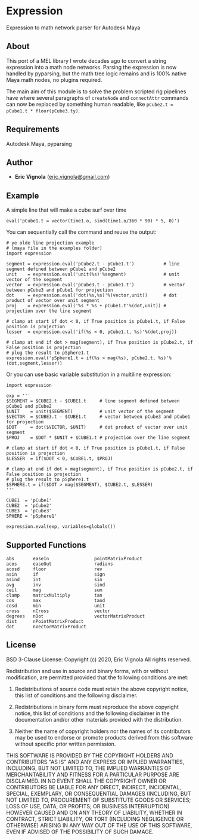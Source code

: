 # Expression
Expression to math network parser for Autodesk Maya

## About
This port of a MEL library I wrote decades ago to convert a string expression into a math node networks.
Parsing the expression is now handled by pyparsing, but the math tree logic remains and is 100% native
Maya math nodes, no plugins required.

The main aim of this module is to solve the problem scripted rig pipelines have where several paragraphs of
`createNode` and `connectAttr` commands can now be replaced by something human readable, like `pCube2.t = pCube1.t * floor(pCube3.ty)`.

## Requirements
Autodesk Maya, pyparsing

## Author
* **Eric Vignola** (eric.vignola@gmail.com)

## Example
A simple line that will make a cube surf over time
```
eval('pCube1.t = vector(time1.o, sind(time1.o/360 * 90) * 5, 0)')
```

You can sequentially call the command and reuse the output:
```
# ye olde line projection example
# (maya file in the examples folder)
import expression

segment = expression.eval('pCube2.t - pCube1.t')           # line segment defined between pCube1 and pCube2
unit    = expression.eval('unit(%s)'%segment)              # unit vector of the segment
vector  = expression.eval('pCube3.t - pCube1.t')           # vector between pCube3 and pCube1 for projection
dot     = expression.eval('dot(%s,%s)'%(vector,unit))      # dot product of vector over unit segment
proj    = expression.eval('%s * %s + pCube1.t'%(dot,unit)) # projection over the line segment

# clamp at start if dot < 0, if True position is pCube1.t, if False position is projection
lesser  = expression.eval('if(%s < 0, pCube1.t, %s)'%(dot,proj))

# clamp at end if dot > mag(segment), if True position is pCube2.t, if False position is projection
# plug the result to pSphere1.t
expression.eval('pSphere1.t = if(%s > mag(%s), pCube2.t, %s)'%(dot,segment,lesser)) 

```

Or you can use basic variable substitution in a multiline expression:
```
import expression

exp = '''
$SEGMENT = $CUBE2.t - $CUBE1.t     # line segment defined between pCube1 and pCube2
$UNIT    = unit($SEGMENT)          # unit vector of the segment
$VECTOR  = $CUBE3.t - $CUBE1.t     # vector between pCube3 and pCube1 for projection
$DOT     = dot($VECTOR, $UNIT)     # dot product of vector over unit segment
$PROJ    = $DOT * $UNIT + $CUBE1.t # projection over the line segment

# clamp at start if dot < 0, if True position is pCube1.t, if False position is projection
$LESSER  = if($DOT < 0, $CUBE1.t, $PROJ)

# clamp at end if dot > mag(segment), if True position is pCube2.t, if False position is projection
# plug the result to pSphere1.t
$SPHERE.t = if($DOT > mag($SEGMENT), $CUBE2.t, $LESSER)
'''

CUBE1  = 'pCube1'
CUBE2  = 'pCube2'
CUBE3  = 'pCube3'
SPHERE = 'pSphere1'

expression.eval(exp, variables=globals())
```

## Supported Functions
```
abs       easeIn                 pointMatrixProduct
acos      easeOut                radians
acosd     floor                  rev
asin      if                     sign
asind     int                    sin
avg       inv                    sind
ceil      mag                    sum
clamp     matrixMultiply         tan
cos       max                    tand
cosd      min                    unit
cross     nCross                 vector
degrees   nDot                   vectorMatrixProduct           
dist      nPointMatrixProduct
dot       nVectorMatrixProduct
```


## License
BSD 3-Clause License:
Copyright (c)  2020, Eric Vignola 
All rights reserved. 

Redistribution and use in source and binary forms, with or without 
modification, are permitted provided that the following conditions are met:


1. Redistributions of source code must retain the above copyright notice, 
   this list of conditions and the following disclaimer.
   
2. Redistributions in binary form must reproduce the above copyright notice, 
   this list of conditions and the following disclaimer in the documentation 
   and/or other materials provided with the distribution.
   
3. Neither the name of copyright holders nor the names of its 
   contributors may be used to endorse or promote products derived from 
   this software without specific prior written permission.
   
THIS SOFTWARE IS PROVIDED BY THE COPYRIGHT HOLDERS AND CONTRIBUTORS "AS IS" 
AND ANY EXPRESS OR IMPLIED WARRANTIES, INCLUDING, BUT NOT LIMITED TO, THE 
IMPLIED WARRANTIES OF MERCHANTABILITY AND FITNESS FOR A PARTICULAR PURPOSE ARE 
DISCLAIMED. IN NO EVENT SHALL THE COPYRIGHT OWNER OR CONTRIBUTORS BE LIABLE 
FOR ANY DIRECT, INDIRECT, INCIDENTAL, SPECIAL, EXEMPLARY, OR CONSEQUENTIAL 
DAMAGES (INCLUDING, BUT NOT LIMITED TO, PROCUREMENT OF SUBSTITUTE GOODS OR 
SERVICES; LOSS OF USE, DATA, OR PROFITS; OR BUSINESS INTERRUPTION) HOWEVER 
CAUSED AND ON ANY THEORY OF LIABILITY, WHETHER IN CONTRACT, STRICT LIABILITY, 
OR TORT (INCLUDING NEGLIGENCE OR OTHERWISE) ARISING IN ANY WAY OUT OF THE USE 
OF THIS SOFTWARE, EVEN IF ADVISED OF THE POSSIBILITY OF SUCH DAMAGE.

